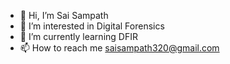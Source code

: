 - 👋 Hi, I’m Sai Sampath
- 👀 I’m interested in Digital Forensics
- 🌱 I’m currently learning DFIR
- 📫 How to reach me saisampath320@gmail.com

<!---
sai1274/sai1274 is a ✨ special ✨ repository because its `README.md` (this file) appears on your GitHub profile.
You can click the Preview link to take a look at your changes.
--->
